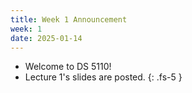 ```yaml
---
title: Week 1 Announcement
week: 1
date: 2025-01-14
---
```


* Welcome to DS 5110!
* Lecture 1's slides are posted.
{: .fs-5 }
